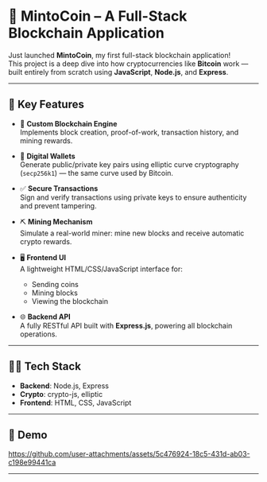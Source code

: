 # 🚀 MintoCoin – A Full-Stack Blockchain Application

Just launched **MintoCoin**, my first full-stack blockchain application!  
This project is a deep dive into how cryptocurrencies like **Bitcoin** work — built entirely from scratch using **JavaScript**, **Node.js**, and **Express**.

---

## 🔐 Key Features

- 🔗 **Custom Blockchain Engine**  
  Implements block creation, proof-of-work, transaction history, and mining rewards.

- 🧾 **Digital Wallets**  
  Generate public/private key pairs using elliptic curve cryptography (`secp256k1`) — the same curve used by Bitcoin.

- ✅ **Secure Transactions**  
  Sign and verify transactions using private keys to ensure authenticity and prevent tampering.

- ⛏️ **Mining Mechanism**  
  Simulate a real-world miner: mine new blocks and receive automatic crypto rewards.

- 🖥️ **Frontend UI**  
  A lightweight HTML/CSS/JavaScript interface for:
  - Sending coins
  - Mining blocks
  - Viewing the blockchain

- 🌐 **Backend API**  
  A fully RESTful API built with **Express.js**, powering all blockchain operations.

---

## 👨‍💻 Tech Stack

- **Backend**: Node.js, Express  
- **Crypto**: crypto-js, elliptic  
- **Frontend**: HTML, CSS, JavaScript

---

## 📸 Demo

https://github.com/user-attachments/assets/5c476924-18c5-431d-ab03-c198e99441ca




---

